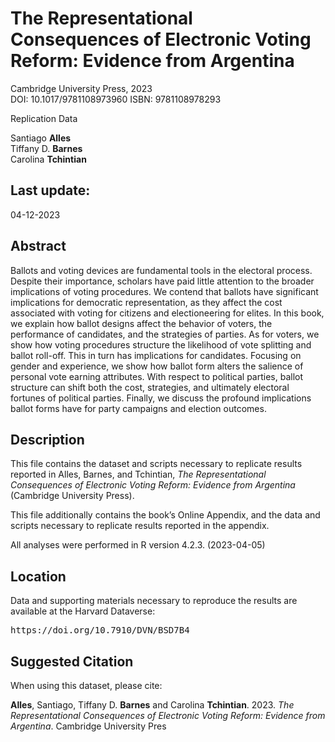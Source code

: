 The Representational Consequences of Electronic Voting Reform: Evidence from Argentina
==============================================
Cambridge University Press, 2023</br >
DOI: 10.1017/9781108973960
ISBN: 9781108978293

Replication Data

Santiago <b>Alles</b></br >
Tiffany D. <b>Barnes</b></br >
Carolina <b>Tchintian</b>

Last update:
------------------
04-12-2023

Abstract
-----------
Ballots and voting devices are fundamental tools in the electoral process. Despite their importance, scholars have paid little attention to the broader implications of voting procedures. We contend that ballots have significant implications for democratic representation, as they affect the cost associated with voting for citizens and electioneering for elites. In this book, we explain how ballot designs affect the behavior of voters, the performance of candidates, and the strategies of parties. As for voters, we show how voting procedures structure the likelihood of vote splitting and ballot roll-off. This in turn has implications for candidates. Focusing on gender and experience, we show how ballot form alters the salience of personal vote earning attributes. With respect to political parties, ballot structure can shift both the cost, strategies, and ultimately electoral fortunes of political parties. Finally, we discuss the profound implications ballot forms have for party campaigns and election outcomes.

Description
-----------
This file contains the dataset and scripts necessary to replicate results reported in Alles, Barnes, and Tchintian, <i>The Representational Consequences of Electronic Voting Reform: Evidence from Argentina</i> (Cambridge University Press).

This file additionally contains the book’s Online Appendix, and the data and scripts necessary to replicate results reported in the appendix.

All analyses were performed in R version 4.2.3. (2023-04-05)

Location
-----------
Data and supporting materials necessary to reproduce the results are available at the Harvard Dataverse:
<pre>https://doi.org/10.7910/DVN/BSD7B4</pre>

Suggested Citation
------------------

When using this dataset, please cite:

<b>Alles</b>, Santiago, Tiffany D. <b>Barnes</b> and Carolina <b>Tchintian</b>. 2023. <i>The Representational Consequences of Electronic Voting Reform: Evidence from Argentina</i>. Cambridge University Pres
